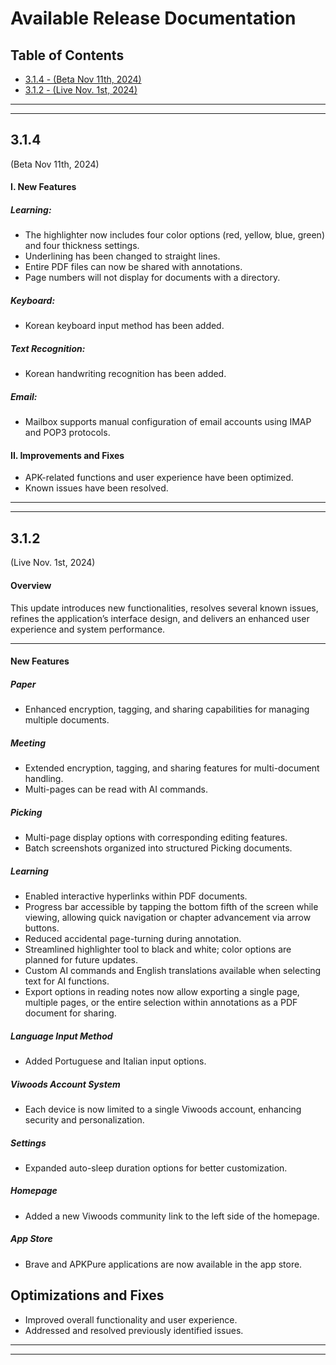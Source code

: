 # Available Release Documentation
## Table of Contents
- [3.1.4 - (Beta Nov 11th, 2024)](#314)
- [3.1.2 - (Live Nov. 1st, 2024)](#312)



---
---





## 3.1.4
(Beta Nov 11th, 2024)

#### I. New Features

##### **Learning:**
- The highlighter now includes four color options (red, yellow, blue, green) and four thickness settings.
- Underlining has been changed to straight lines.
- Entire PDF files can now be shared with annotations.
- Page numbers will not display for documents with a directory.

##### **Keyboard:**
- Korean keyboard input method has been added.

##### **Text Recognition:**
- Korean handwriting recognition has been added.

##### **Email:**
- Mailbox supports manual configuration of email accounts using IMAP and POP3 protocols.


#### II. Improvements and Fixes
- APK-related functions and user experience have been optimized.
- Known issues have been resolved.





---
---





## 3.1.2
(Live Nov. 1st, 2024)

#### Overview
This update introduces new functionalities, resolves several known issues, refines the application’s interface design, and delivers an enhanced user experience and system performance.

---

#### New Features

##### **Paper**
- Enhanced encryption, tagging, and sharing capabilities for managing multiple documents.

##### **Meeting**
- Extended encryption, tagging, and sharing features for multi-document handling.
- Multi-pages can be read with AI commands.

##### **Picking**
- Multi-page display options with corresponding editing features.
- Batch screenshots organized into structured Picking documents.

##### **Learning**
- Enabled interactive hyperlinks within PDF documents.
- Progress bar accessible by tapping the bottom fifth of the screen while viewing, allowing quick navigation or chapter advancement via arrow buttons.
- Reduced accidental page-turning during annotation.
- Streamlined highlighter tool to black and white; color options are planned for future updates.
- Custom AI commands and English translations available when selecting text for AI functions.
- Export options in reading notes now allow exporting a single page, multiple pages, or the entire selection within annotations as a PDF document for sharing.

##### **Language Input Method**
- Added Portuguese and Italian input options.

##### **Viwoods Account System**
- Each device is now limited to a single Viwoods account, enhancing security and personalization.

##### **Settings**
- Expanded auto-sleep duration options for better customization.

##### **Homepage**
- Added a new Viwoods community link to the left side of the homepage.

##### **App Store**
- Brave and APKPure applications are now available in the app store.

## Optimizations and Fixes
- Improved overall functionality and user experience.
- Addressed and resolved previously identified issues.


___
---
